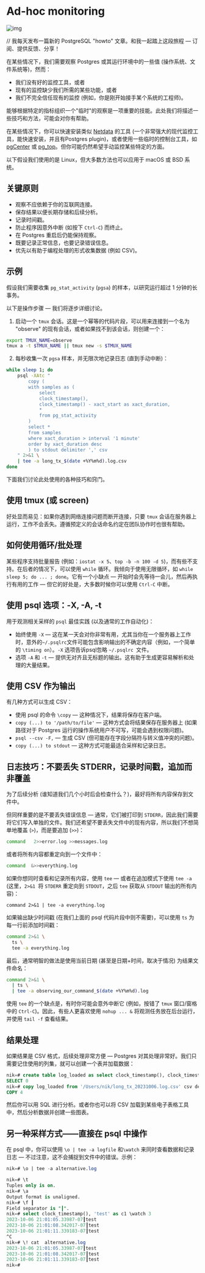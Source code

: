 # Ad-hoc monitoring

![img](https://gitlab.com/postgres-ai/postgresql-consulting/postgres-howtos/-/raw/main/files/0011_cover.png)

// 我每天发布一篇新的 PostgreSQL "howto" 文章。和我一起踏上这段旅程 — 订阅、提供反馈、分享！

在某些情况下，我们需要观察 Postgres 或其运行环境中的一些值 (操作系统、文件系统等)，然而：

- 我们没有好的监控工具，或者
- 现有的监控缺少我们所需的某些功能，或者
- 我们不完全信任现有的监控 (例如，你是刚开始接手某个系统的工程师)。

能够根据特定的指标组织一个"临时"的观察是一项重要的技能。此处我们将描述一些技巧和方法，可能会对你有帮助。

在某些情况下，你可以快速安装类似 [Netdata](https://www.netdata.cloud/) 的工具 (一个非常强大的现代监控工具，能快速安装，并且有Postgres plugin)，或者使用一些临时的控制台工具，如 [pgCenter](https://github.com/lesovsky/pgcenter) 或 [pg_top](https://pg_top.gitlab.io/)。但你可能仍然希望手动监控某些特定的方面。

以下假设我们使用的是 Linux，但大多数方法也可以应用于 macOS 或 BSD 系统。

## 关键原则

- 观察不应依赖于你的互联网连接。
- 保存结果以便长期存储和后续分析。
- 记录时间戳。
- 防止程序因意外中断 (如按下 `Ctrl-C`) 而终止。
- 在 Postgres 重启后仍能保持观察。
- 既要记录正常信息，也要记录错误信息。
- 优先以有助于编程处理的形式收集数据 (例如 CSV)。

## 示例

假设我们需要收集 `pg_stat_activity` (`pgsa`) 的样本，以研究运行超过 1 分钟的长事务。

以下是操作步骤 — 我们将逐步详细讨论。

1. 启动一个 `tmux` 会话。这是一个幂等的代码片段，可以用来连接到一个名为 "observe" 的现有会话，或者如果找不到该会话，则创建一个：

```bash
export TMUX_NAME=observe
tmux a -t $TMUX_NAME || tmux new -s $TMUX_NAME
```

2. 每秒收集一次 `pgsa` 样本，并无限次地记录日志 (直到手动中断)：

```bash
while sleep 1; do
    psql -XAtc "
        copy (
        with samples as (
            select
            clock_timestamp(),
            clock_timestamp() - xact_start as xact_duration,
            *
            from pg_stat_activity
        )
        select *
        from samples
        where xact_duration > interval '1 minute'
        order by xact_duration desc
        ) to stdout delimiter ',' csv
    " 2>&1 \
    | tee -a long_tx_$(date +%Y%m%d).log.csv
done
```

下面我们讨论此处使用的各种技巧和窍门。

## 使用 tmux (或 screen)

好处显而易见：如果你遇到网络连接问题而断开连接，只要 `tmux` 会话在服务器上运行，工作不会丢失。遵循预定义的会话命名约定在团队协作时也很有帮助。

## 如何使用循环/批处理

某些程序支持批量报告 (例如：`iostat -x 5`、`top -b -n 100 -d 5`)，而有些不支持。在后者的情况下，可以使用 `while` 循环。我倾向于使用无限循环，如 `while sleep 5; do ... ; done`。它有一个小缺点 — 开始时会先等待一会儿，然后再执行有用的工作 — 但它的好处是，大多数时候你可以使用 `Ctrl-C` 中断。

## 使用 psql 选项：-X, -A, -t

用于观测相关采样的 `psql` 最佳实践 (以及通常的工作自动化)：

- 始终使用 `-X` — 这在某一天会对你非常有用，尤其当你在一个服务器上工作时，意外的`~/.psqlrc`文件可能包含影响输出的不确定内容（例如，一个简单的 `\timing on`）。`-X` 选项告诉psql忽略 `~/.psqlrc `文件。
- 选项 `-A` 和 `-t` — 提供无对齐且无标题的输出。这有助于生成更容易解析和处理的大量结果。

## 使用 CSV 作为输出

有几种方式可以生成 CSV：

- 使用 psql 的命令 `\copy` — 这种情况下，结果将保存在客户端。
- `copy (...) to '/path/to/file'` — 这种方式会将结果保存在服务器上 (如果路径对于 Postgres 运行的操作系统用户不可写，可能会遇到权限问题)。
- `psql --csv -F,` — 生成 CSV (但可能存在字段分隔符与转义值冲突的问题)。
- `copy (...) to stdout` — 这种方式可能最适合采样和记录日志。

## 日志技巧：不要丢失 STDERR，记录时间戳，追加而非覆盖

为了后续分析 (谁知道我们几个小时后会检查什么？)，最好将所有内容保存到文件中。

但同样重要的是不要丢失错误信息 — 通常，它们被打印到 `STDERR`，因此我们需要将它们写入单独的文件。我们还希望不要丢失文件中的现有内容，所以我们不想简单地覆盖 (`>`)，而是要追加 (`>>`)：

```bash
command   2>>error.log >>messages.log
```

或者将所有内容都重定向到一个文件中：

```bash
command  &>>everything.log
```

如果你想同时查看和记录所有内容，使用 `tee` — 或者在追加模式下使用 `tee -a` (这里，`2>&1 `将 `STDERR` 重定向到 `STDOUT`，之后 `tee` 获取从 `STDOUT` 输出的所有内容)：

```
command 2>&1 | tee -a everything.log
```

如果输出缺少时间戳 (在我们上面的 psql 代码片段中则不需要)，可以使用 `ts` 为每一行前添加时间戳：

```bash
command 2>&1 \
  ts \
  tee -a everything.log
```

最后，通常明智的做法是使用当前日期 (甚至是日期+时间，取决于情况) 为结果文件命名：

```bash
command 2>&1 \
  | ts \
  | tee -a observing_our_command_$(date +%Y%m%d).log
```

使用 `tee` 的一个缺点是，有时你可能会意外中断它 (例如，按错了 `tmux` 窗口/窗格中的 `Ctrl-C`)。因此，有些人更喜欢使用 `nohup ... &` 将观测任务放在后台运行，并使用 `tail -f` 查看结果。

## 结果处理

如果结果是 CSV 格式，后续处理非常方便 — Postgres 对其处理非常好。我们只需要记住使用的列集，就可以创建一个表并加载数据：

```sql
nik=# create table log_loaded as select clock_timestamp(), clock_timestamp() - xact_start as xact_duration, * from pg_stat_activity limit 0;
SELECT 0
nik=# copy log_loaded from '/Users/nik/long_tx_20231006.log.csv' csv delimiter ',';
COPY 4
```

然后你可以用 SQL 进行分析。或者你也可以将 CSV 加载到某些电子表格工具中，然后分析数据并创建一些图表。

## 另一种采样方式——直接在 psql 中操作

在 psql 中，你可以使用 `\o | tee -a logfile` 和`\watch` 来同时查看数据和记录日志 — 不过注意，这不会捕捉到文件中的错误。示例：

```sql
nik=# \o | tee -a alternative.log

nik=# \t
Tuples only is on.
nik=# \a
Output format is unaligned.
nik=# \f ┃
Field separator is "┃".
nik=# select clock_timestamp(), 'test' as c1 \watch 3
2023-10-06 21:01:05.33987-07┃test
2023-10-06 21:01:08.342017-07┃test
2023-10-06 21:01:11.339183-07┃test
^C
nik=# \! cat  alternative.log
2023-10-06 21:01:05.33987-07┃test
2023-10-06 21:01:08.342017-07┃test
2023-10-06 21:01:11.339183-07┃test
nik=#
```